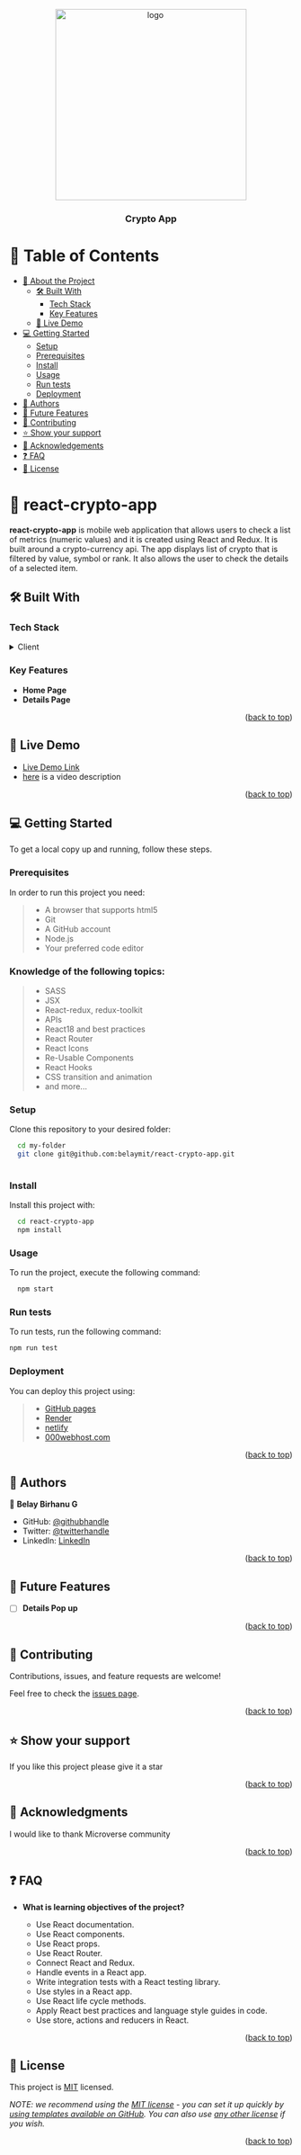 <a name="readme-top"></a>


<div align="center">
  <img src="https://miro.medium.com/max/1400/1*qOezQp5s3C77rAkeAfJdKw.png" alt="logo" width="340"  height="auto" />
  <br/>

  <h3><b>Crypto App</b></h3>

</div>

<!-- TABLE OF CONTENTS -->

# 📗 Table of Contents

- [📖 About the Project](#about-project)
  - [🛠 Built With](#built-with)
    - [Tech Stack](#tech-stack)
    - [Key Features](#key-features)
  - [🚀 Live Demo](#live-demo)
- [💻 Getting Started](#getting-started)
  - [Setup](#setup)
  - [Prerequisites](#prerequisites)
  - [Install](#install)
  - [Usage](#usage)
  - [Run tests](#run-tests)
  - [Deployment](#triangular_flag_on_post-deployment)
- [👥 Authors](#authors)
- [🔭 Future Features](#future-features)
- [🤝 Contributing](#contributing)
- [⭐️ Show your support](#support)
- [🙏 Acknowledgements](#acknowledgements)
- [❓ FAQ](#faq)
- [📝 License](#license)

<!-- PROJECT DESCRIPTION -->

# 📖 react-crypto-app <a name="about-project"></a>


**react-crypto-app** is mobile web application that allows users to check a list of metrics (numeric values) and it is created using React and Redux. It is built around a crypto-currency api. The app displays list of crypto that is filtered by value, symbol or rank. It also allows the user to check the details of a selected item.

## 🛠 Built With <a name="built-with"></a>

### Tech Stack <a name="tech-stack"></a>


<details>
  <summary>Client</summary>
  <ul>
    <li><a href="https://reactjs.org/">React.js</a></li>
  </ul>
</details>


<!-- Features -->

### Key Features <a name="key-features"></a>

- **Home Page**
- **Details Page**


<p align="right">(<a href="#readme-top">back to top</a>)</p>

<!-- LIVE DEMO -->

## 🚀 Live Demo <a name="live-demo"></a>


- [Live Demo Link](https://crypto-app-v1-0--luxury-marzipan-b277f4.netlify.app/)
- [here](https://www.loom.com/share/13f28606346344569bf710c4e4e254ec) is a video description

<p align="right">(<a href="#readme-top">back to top</a>)</p>

<!-- GETTING STARTED -->

## 💻 Getting Started <a name="getting-started"></a>


To get a local copy up and running, follow these steps.

### Prerequisites

In order to run this project you need:
>- A browser that supports html5
>- Git 
>- A GitHub account
>- Node.js
>- Your preferred code editor

### Knowledge of the following topics:
>- SASS
>- JSX
>- React-redux, redux-toolkit
>- APIs
>- React18 and best practices
>- React Router 
>- React Icons 
>- Re-Usable Components
>- React Hooks
>- CSS transition and animation
>- and more...


### Setup

Clone this repository to your desired folder:


```sh
  cd my-folder
  git clone git@github.com:belaymit/react-crypto-app.git
  
```

### Install

Install this project with:


```sh
  cd react-crypto-app
  npm install
```

### Usage

To run the project, execute the following command:



```sh
  npm start
```

### Run tests

To run tests, run the following command:

```sh
npm run test
```


### Deployment

You can deploy this project using:

>- [GitHub pages](https://github.com/belaymit/intro-mern-stack/settings/pages) 
>- [Render](https://render.com/)
>- [netlify](https://www.netlify.com/)
>- [000webhost.com](https://www.000webhost.com/)


<p align="right">(<a href="#readme-top">back to top</a>)</p>

<!-- AUTHORS -->

## 👥 Authors <a name="authors"></a>


👤 **Belay Birhanu G**

- GitHub: [@githubhandle](https://github.com/belaymit)
- Twitter: [@twitterhandle](https://twitter.com/2belamit)
- LinkedIn: [LinkedIn](https://www.linkedin.com/in/belay-birhanu-144ba714b/)


<p align="right">(<a href="#readme-top">back to top</a>)</p>

<!-- FUTURE FEATURES -->

## 🔭 Future Features <a name="future-features"></a>


- [ ] **Details Pop up**



<p align="right">(<a href="#readme-top">back to top</a>)</p>

<!-- CONTRIBUTING -->

## 🤝 Contributing <a name="contributing"></a>

Contributions, issues, and feature requests are welcome!

Feel free to check the [issues page](https://github.com/belaymit/react-crypto-app/issues).

<p align="right">(<a href="#readme-top">back to top</a>)</p>

<!-- SUPPORT -->

## ⭐️ Show your support <a name="support"></a>


If you like this project please give it a star

<p align="right">(<a href="#readme-top">back to top</a>)</p>

<!-- ACKNOWLEDGEMENTS -->

## 🙏 Acknowledgments <a name="acknowledgements"></a>


I would like to thank Microverse community

<p align="right">(<a href="#readme-top">back to top</a>)</p>

<!-- FAQ (optional) -->

## ❓ FAQ <a name="faq"></a>


- **What is learning objectives of the project?**

  - Use React documentation.
  - Use React components.
  - Use React props.
  - Use React Router.
  - Connect React and Redux.
  - Handle events in a React app.
  - Write integration tests with a React testing library.
  - Use styles in a React app.
  - Use React life cycle methods.
  - Apply React best practices and language style guides in code.
  - Use store, actions and reducers in React.


<p align="right">(<a href="#readme-top">back to top</a>)</p>

<!-- LICENSE -->

## 📝 License <a name="license"></a>

This project is [MIT](./MIT.md) licensed.

_NOTE: we recommend using the [MIT license](https://choosealicense.com/licenses/mit/) - you can set it up quickly by [using templates available on GitHub](https://docs.github.com/en/communities/setting-up-your-project-for-healthy-contributions/adding-a-license-to-a-repository). You can also use [any other license](https://choosealicense.com/licenses/) if you wish._

<p align="right">(<a href="#readme-top">back to top</a>)</p>
